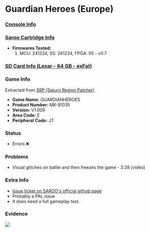 # Guardian Heroes (Europe)

### [Console Info](../../../../../Info/Consoles/VA13/README.md)

### [Saroo Cartridge Info](../../../../../Info/Cartridges/GuangzhouSanStarOnlineShop/1.6/README.md)

- <b>Firmwares Tested:</b>
  1. MCU: 241224, SS: 241224, FPGA: 05 - v0.7

### [SD Card Info (Lexar - 64 GB - exFat)](../../../../../Info/SdCards/Lexar/64GB/exfat/README.md)

### Game Info

Extracted from [SRP (Saturn Region Patcher)](https://segaxtreme.net/resources/saturn-region-patcher.81/download).

- <b>Game Name:</b> GUARDIANHEROES
- <b>Product Number:</b> MK-81035
- <b>Version:</b> V1.000
- <b>Area Code:</b> E
- <b>Peripheral Code:</b> JT

### Status

- Errors :x:

### Problems

- Visual glitches on battle and then freezes the game - 3:28 (video)

### Extra Info

- [Issue ticket on SAROO's official github page](https://github.com/tpunix/SAROO/issues/284)
- Probably a PAL issue
- It does need a full gameplay test.

### Evidence

[![](https://img.youtube.com/vi/rff_o1G0f0k/0.jpg)](https://www.youtube.com/watch?v=rff_o1G0f0k)

